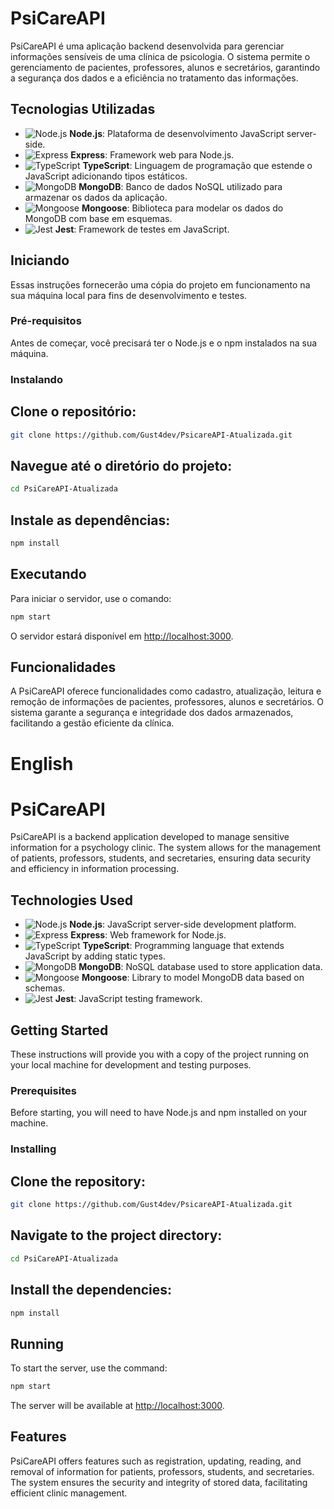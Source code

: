 
# PsiCareAPI

PsiCareAPI é uma aplicação backend desenvolvida para gerenciar informações sensíveis de uma clínica de psicologia. O sistema permite o gerenciamento de pacientes, professores, alunos e secretários, garantindo a segurança dos dados e a eficiência no tratamento das informações.

## Tecnologias Utilizadas

- ![Node.js](https://img.shields.io/badge/Node.js-339933?style=for-the-badge&logo=nodedotjs&logoColor=white) **Node.js**: Plataforma de desenvolvimento JavaScript server-side.
- ![Express](https://img.shields.io/badge/Express.js-000000?style=for-the-badge&logo=express&logoColor=white) **Express**: Framework web para Node.js.
- ![TypeScript](https://img.shields.io/badge/TypeScript-007ACC?style=for-the-badge&logo=typescript&logoColor=white) **TypeScript**: Linguagem de programação que estende o JavaScript adicionando tipos estáticos.
- ![MongoDB](https://img.shields.io/badge/MongoDB-47A248?style=for-the-badge&logo=mongodb&logoColor=white) **MongoDB**: Banco de dados NoSQL utilizado para armazenar os dados da aplicação.
- ![Mongoose](https://img.shields.io/badge/Mongoose-880000?style=for-the-badge&logo=mongoose&logoColor=white) **Mongoose**: Biblioteca para modelar os dados do MongoDB com base em esquemas.
- ![Jest](https://img.shields.io/badge/Jest-C21325?style=for-the-badge&logo=jest&logoColor=white) **Jest**: Framework de testes em JavaScript.

## Iniciando

Essas instruções fornecerão uma cópia do projeto em funcionamento na sua máquina local para fins de desenvolvimento e testes.

### Pré-requisitos

Antes de começar, você precisará ter o Node.js e o npm instalados na sua máquina.

### Instalando

## Clone o repositório:

```bash
git clone https://github.com/Gust4dev/PsicareAPI-Atualizada.git
```

## Navegue até o diretório do projeto:

```sh
cd PsiCareAPI-Atualizada
```

## Instale as dependências:

```sh
npm install
```

## Executando

Para iniciar o servidor, use o comando:

```sh
npm start
```

O servidor estará disponível em [http://localhost:3000](http://localhost:3000).

## Funcionalidades

A PsiCareAPI oferece funcionalidades como cadastro, atualização, leitura e remoção de informações de pacientes, professores, alunos e secretários. O sistema garante a segurança e integridade dos dados armazenados, facilitando a gestão eficiente da clínica.

# English

# PsiCareAPI

PsiCareAPI is a backend application developed to manage sensitive information for a psychology clinic. The system allows for the management of patients, professors, students, and secretaries, ensuring data security and efficiency in information processing.

## Technologies Used

- ![Node.js](https://img.shields.io/badge/Node.js-339933?style=for-the-badge&logo=nodedotjs&logoColor=white) **Node.js**: JavaScript server-side development platform.
- ![Express](https://img.shields.io/badge/Express.js-000000?style=for-the-badge&logo=express&logoColor=white) **Express**: Web framework for Node.js.
- ![TypeScript](https://img.shields.io/badge/TypeScript-007ACC?style=for-the-badge&logo=typescript&logoColor=white) **TypeScript**: Programming language that extends JavaScript by adding static types.
- ![MongoDB](https://img.shields.io/badge/MongoDB-47A248?style=for-the-badge&logo=mongodb&logoColor=white) **MongoDB**: NoSQL database used to store application data.
- ![Mongoose](https://img.shields.io/badge/Mongoose-880000?style=for-the-badge&logo=mongoose&logoColor=white) **Mongoose**: Library to model MongoDB data based on schemas.
- ![Jest](https://img.shields.io/badge/Jest-C21325?style=for-the-badge&logo=jest&logoColor=white) **Jest**: JavaScript testing framework.

## Getting Started

These instructions will provide you with a copy of the project running on your local machine for development and testing purposes.

### Prerequisites

Before starting, you will need to have Node.js and npm installed on your machine.

### Installing

## Clone the repository:

```bash
git clone https://github.com/Gust4dev/PsicareAPI-Atualizada.git
```

## Navigate to the project directory:

```sh
cd PsiCareAPI-Atualizada
```

## Install the dependencies:

```sh
npm install
```

## Running

To start the server, use the command:

```sh
npm start
```

The server will be available at [http://localhost:3000](http://localhost:3000).

## Features

PsiCareAPI offers features such as registration, updating, reading, and removal of information for patients, professors, students, and secretaries. The system ensures the security and integrity of stored data, facilitating efficient clinic management.
